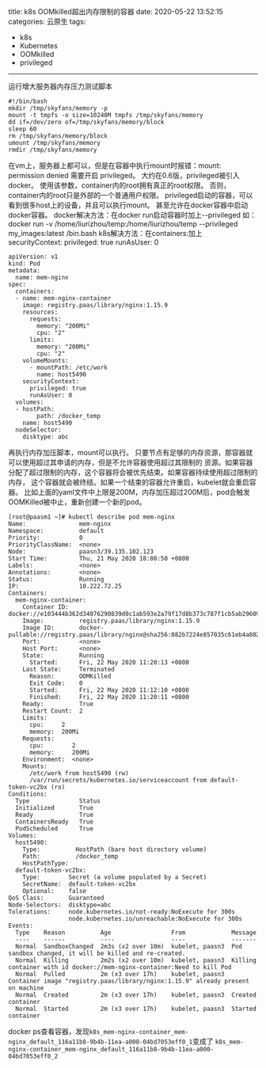 title: k8s OOMkilled超出内存限制的容器
date: 2020-05-22 13:52:15
categories: 云原生
tags:
- k8s
- Kubernetes
- OOMkilled
- privileged

---

运行增大服务器内存压力测试脚本

    #!/bin/bash
    mkdir /tmp/skyfans/memory -p
    mount -t tmpfs -o size=10240M tmpfs /tmp/skyfans/memory
    dd if=/dev/zero of=/tmp/skyfans/memory/block
    sleep 60
    rm /tmp/skyfans/memory/block
    umount /tmp/skyfans/memory
    rmdir /tmp/skyfans/memory

在vm上，服务器上都可以，但是在容器中执行mount时报错：mount: permission denied
需要开启 privileged。
大约在0.6版，privileged被引入docker。
使用该参数，container内的root拥有真正的root权限。
否则，container内的root只是外部的一个普通用户权限。
privileged启动的容器，可以看到很多host上的设备，并且可以执行mount。
甚至允许在docker容器中启动docker容器。
docker解决方法：在docker run启动容器时加上--privileged  如：docker run -v /home/liurizhou/temp:/home/liurizhou/temp --privileged my_images:latest /bin.bash
k8s解决方法：在containers:加上    securityContext:    privileged: true     runAsUser: 0

    apiVersion: v1
    kind: Pod
    metadata:
      name: mem-nginx
    spec:
      containers:
      - name: mem-nginx-container
        image: registry.paas/library/nginx:1.15.9
        resources:
          requests:
            memory: "200Mi"
            cpu: "2"
          limits:
            memory: "200Mi"
            cpu: "2"
        volumeMounts:
          - mountPath: /etc/work
            name: host5490
        securityContext:
          privileged: true
          runAsUser: 0
      volumes:
      - hostPath:
            path: /docker_temp
        name: host5490
      nodeSelector:
        disktype: abc

再执行内存加压脚本，mount可以执行。
只要节点有足够的内存资源，那容器就可以使用超过其申请的内存，但是不允许容器使用超过其限制的 资源。如果容器分配了超过限制的内存，这个容器将会被优先结束。如果容器持续使用超过限制的内存， 这个容器就会被终结。如果一个结束的容器允许重启，kubelet就会重启容器。
比如上面的yaml文件中上限是200M，内存加压超过200M后，pod会触发OOMKilled被中止，重新创建一个新的pod。

    [root@paasm1 ~]# kubectl describe pod mem-nginx
    Name:               mem-nginx
    Namespace:          default
    Priority:           0
    PriorityClassName:  <none>
    Node:               paasn3/39.135.102.123
    Start Time:         Thu, 21 May 2020 18:08:50 +0800
    Labels:             <none>
    Annotations:        <none>
    Status:             Running
    IP:                 10.222.72.25
    Containers:
      mem-nginx-container:
        Container ID:   docker://e103444b362d34076290839d0c1ab593e2a79f17d8b373c787f1cb5ab2960942
        Image:          registry.paas/library/nginx:1.15.9
        Image ID:       docker-pullable://registry.paas/library/nginx@sha256:082b7224e857035c61eb4a802bfccf8392736953f78a99096acc7e3296739889
        Port:           <none>
        Host Port:      <none>
        State:          Running
          Started:      Fri, 22 May 2020 11:20:13 +0800
        Last State:     Terminated
          Reason:       OOMKilled
          Exit Code:    0
          Started:      Fri, 22 May 2020 11:12:10 +0800
          Finished:     Fri, 22 May 2020 11:20:11 +0800
        Ready:          True
        Restart Count:  2
        Limits:
          cpu:     2
          memory:  200Mi
        Requests:
          cpu:        2
          memory:     200Mi
        Environment:  <none>
        Mounts:
          /etc/work from host5490 (rw)
          /var/run/secrets/kubernetes.io/serviceaccount from default-token-vc2bx (ro)
    Conditions:
      Type              Status
      Initialized       True
      Ready             True
      ContainersReady   True
      PodScheduled      True
    Volumes:
      host5490:
        Type:          HostPath (bare host directory volume)
        Path:          /docker_temp
        HostPathType:
      default-token-vc2bx:
        Type:        Secret (a volume populated by a Secret)
        SecretName:  default-token-vc2bx
        Optional:    false
    QoS Class:       Guaranteed
    Node-Selectors:  disktype=abc
    Tolerations:     node.kubernetes.io/not-ready:NoExecute for 300s
                     node.kubernetes.io/unreachable:NoExecute for 300s
    Events:
      Type    Reason          Age                 From             Message
      ----    ------          ----                ----             -------
      Normal  SandboxChanged  2m3s (x2 over 10m)  kubelet, paasn3  Pod sandbox changed, it will be killed and re-created.
      Normal  Killing         2m2s (x2 over 10m)  kubelet, paasn3  Killing container with id docker://mem-nginx-container:Need to kill Pod
      Normal  Pulled          2m (x3 over 17h)    kubelet, paasn3  Container image "registry.paas/library/nginx:1.15.9" already present on machine
      Normal  Created         2m (x3 over 17h)    kubelet, paasn3  Created container
      Normal  Started         2m (x3 over 17h)    kubelet, paasn3  Started container

docker ps查看容器，发现`k8s_mem-nginx-container_mem-nginx_default_116a11b8-9b4b-11ea-a000-04bd7053eff0_1`变成了 `k8s_mem-nginx-container_mem-nginx_default_116a11b8-9b4b-11ea-a000-04bd7053eff0_2`


